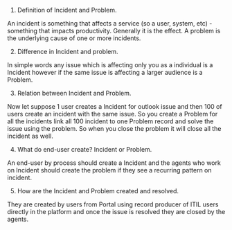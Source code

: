  

1) Definition of Incident and Problem.

An incident is something that affects a service (so a user, system, etc) - something that impacts productivity. Generally it is the effect.
A problem is the underlying cause of one or more incidents.

 

2) Difference in Incident and problem.

 

In simple words any issue which is affecting only you as a individual is a Incident however if the same issue is affecting a larger audience is a Problem.

 

3) Relation between Incident and Problem.

Now let suppose 1 user creates a Incident for outlook issue and then 100 of users create an incident with the same issue. So you create a Problem for all the incidents link all 100 incident to one Problem record and solve the issue using the problem. So when you close the problem it will close  all the incident as well.

 

4) What do end-user create? Incident or Problem.

An end-user by process should create a Incident and the agents who work on Incident should create the problem if they see a recurring pattern on incident.

 

5) How are the Incident and Problem created and resolved.

They are created by users from Portal using record producer of ITIL users directly in the platform and once the issue is resolved they are closed by the agents.
